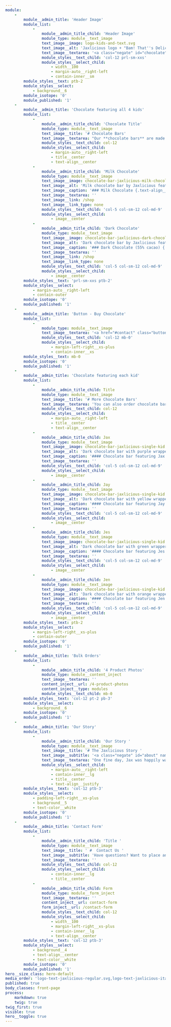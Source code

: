 ```yaml
---
module:
    -
        module__admin_title: 'Header Image'
        module_list:
            -
                module__admin_title_child: 'Header Image'
                module_type: module__text_image
                text_image__image: logo-kids-and-text.svg
                text_image__alt: 'Jaxlicious logo + "Bam! That''s Delicious" tagline featuring all four kids'
                text_image__textarea: '<a class="negate" id="chocolate" name="chocolate"></a>'
                module_styles__text_child: 'col-12 prl-sm-xxs'
                module_styles__select_child:
                    - width__100
                    - margin-auto__right-left
                    - contain-inner__sm
        module_styles__text: ptb-2
        module_styles__select:
            - background__6
        module_isotope: '0'
        module_published: '1'
    -
        module__admin_title: 'Chocolate featuring all 4 kids'
        module_list:
            -
                module__admin_title_child: 'Chocolate Title'
                module_type: module__text_image
                text_image__title: '# Chocolate Bars'
                text_image__textarea: "Our **chocolate bars** are made from real ingredients like **cocoa butter**, **cocoa liquor**, and **natural vanilla**. The result is a rich, smooth and **delicious chocolate**.\r\n\r\nThey come in **6 different colors**.  The red and blue wrappers feature all four kids."
                module_styles__text_child: col-12
                module_styles__select_child:
                    - margin-auto__right-left
                    - title__center
                    - text-align__center
            -
                module__admin_title_child: 'Milk Chocolate'
                module_type: module__text_image
                text_image__image: chocolate-bar-jaxlicious-milk-chocolate-all-kids-front.jpg
                text_image__alt: 'Milk chocolate bar by Jaxlicious featuring all kids'
                text_image__caption: '### Milk Chocolate {.text-align__left}'
                text_image__textarea: ''
                text_image__link: /shop
                text_image__link_type: none
                module_styles__text_child: 'col-5 col-sm-12 col-md-9'
                module_styles__select_child:
                    - image__center
            -
                module__admin_title_child: 'Dark Chocolate'
                module_type: module__text_image
                text_image__image: chocolate-bar-jaxlicious-dark-chocolate-all-kids-front.jpg
                text_image__alt: 'Dark chocolate bar by Jaxlicious featuring all kids'
                text_image__caption: '### Dark Chocolate (55% cacao) {.text-align__left}'
                text_image__textarea: ''
                text_image__link: /shop
                text_image__link_type: none
                module_styles__text_child: 'col-5 col-sm-12 col-md-9'
                module_styles__select_child:
                    - image__center
        module_styles__text: 'prl-sm-xxs ptb-2'
        module_styles__select:
            - margin-auto__right-left
            - contain-outer
        module_isotope: '0'
        module_published: '1'
    -
        module__admin_title: 'Button - Buy Chocolate'
        module_list:
            -
                module_type: module__text_image
                text_image__textarea: '<a href="#contact" class="button button__md button__full-width button__center">Contact us to place your order</a>'
                module_styles__text_child: 'col-12 mb-0'
                module_styles__select_child:
                    - margin-left-right__xs-plus
                    - contain-inner__xs
        module_styles__text: mb-0
        module_isotope: '0'
        module_published: '1'
    -
        module__admin_title: 'Chocolate featuring each kid'
        module_list:
            -
                module__admin_title_child: Title
                module_type: module__text_image
                text_image__title: '# More Chocolate Bars'
                text_image__textarea: 'You can also order chocolate bars featuring your favorite Jaxlicious kid.'
                module_styles__text_child: col-12
                module_styles__select_child:
                    - margin-auto__right-left
                    - title__center
                    - text-align__center
            -
                module__admin_title_child: Jax
                module_type: module__text_image
                text_image__image: chocolate-bar-jaxlicious-single-kid.jpg
                text_image__alt: 'Dark chocolate bar with purple wrapper featuring the boy Jax'
                text_image__caption: '#### Chocolate bar featuring Jax'
                text_image__textarea: ''
                module_styles__text_child: 'col-5 col-sm-12 col-md-9'
                module_styles__select_child:
                    - image__center
            -
                module__admin_title_child: Jay
                module_type: module__text_image
                text_image__image: chocolate-bar-jaxlicious-single-kid.jpg
                text_image__alt: 'Dark chocolate bar with yellow wrapper featuring the boy Jay'
                text_image__caption: '#### Chocolate bar featuring Jay'
                text_image__textarea: ''
                module_styles__text_child: 'col-5 col-sm-12 col-md-9'
                module_styles__select_child:
                    - image__center
            -
                module__admin_title_child: Jes
                module_type: module__text_image
                text_image__image: chocolate-bar-jaxlicious-single-kid.jpg
                text_image__alt: 'Dark chocolate bar with green wrapper featuring the girl Jes'
                text_image__caption: '#### Chocolate bar featuring Jes'
                text_image__textarea: ''
                module_styles__text_child: 'col-5 col-sm-12 col-md-9'
                module_styles__select_child:
                    - image__center
            -
                module__admin_title_child: Jen
                module_type: module__text_image
                text_image__image: chocolate-bar-jaxlicious-single-kid.jpg
                text_image__alt: 'Dark chocolate bar with orange wrapper featuring the girl Jen'
                text_image__caption: '#### Chocolate bar featuring Jen'
                text_image__textarea: ''
                module_styles__text_child: 'col-5 col-sm-12 col-md-9'
                module_styles__select_child:
                    - image__center
        module_styles__text: ptb-2
        module_styles__select:
            - margin-left-right__xs-plus
            - contain-outer
        module_isotope: '0'
        module_published: '1'
    -
        module__admin_title: 'Bulk Orders'
        module_list:
            -
                module__admin_title_child: '4 Product Photos'
                module_type: module__content_inject
                text_image__textarea: ''
                content_inject__url: /4-product-photos
                content_inject__type: modules
                module_styles__text_child: mb-0
        module_styles__text: 'col-12 pt-2 pb-3'
        module_styles__select:
            - background__6
        module_isotope: '0'
        module_published: '1'
    -
        module__admin_title: 'Our Story'
        module_list:
            -
                module__admin_title_child: 'Our Story '
                module_type: module__text_image
                text_image__title: '# The Jaxlicious Story '
                text_image__subtitle: '<a class="negate" id="about" name="about"></a>'
                text_image__textarea: "One fine day, Jax was happily walking along eating his favorite chocolates. Along came Jay.<br>\r\nNeither boy was paying attention. Then, all of a sudden, **BAM!**<br>\r\nAs chocolate flew in the air, some landed in Jay's mouth. He shouted, \"**THAT'S DELICIOUS**!\"<br>\r\nJax and Jay became good friends, and they would eat chocolate almost everyday.<br>\r\nAfter becoming friends with Jess and Jen, all four kids decided to work together to create **chocolate bars for everyone**."
                module_styles__select_child:
                    - margin-auto__right-left
                    - contain-inner__lg
                    - title__center
                    - text-align__justify
        module_styles__text: 'col-12 ptb-3'
        module_styles__select:
            - padding-left-right__xs-plus
            - background__5
            - text-color__white
        module_isotope: '0'
        module_published: '1'
    -
        module__admin_title: 'Contact Form'
        module_list:
            -
                module__admin_title_child: 'Title '
                module_type: module__text_image
                text_image__title: ' #  Contact Us '
                text_image__subtitle: 'Have questions? Want to place an order? Let us know how we can help! <a class="negate" id="contact-form" name="contact-form"></a>'
                text_image__textarea: ''
                module_styles__text_child: col-12
                module_styles__select_child:
                    - contain-inner__lg
                    - title__center
            -
                module__admin_title_child: Form
                module_type: module__form_inject
                text_image__textarea: ''
                content_inject__url: contact-form
                form_inject__url: /contact-form
                module_styles__text_child: col-12
                module_styles__select_child:
                    - width__100
                    - margin-left-right__xs-plus
                    - contain-inner__lg
                    - text-align__center
        module_styles__text: 'col-12 ptb-3'
        module_styles__select:
            - background__4
            - text-align__center
            - text-color__white
        module_isotope: '0'
        module_published: '1'
hero__size_class: hero-default
media_order: 'logo-text-jaxlicious-regular.svg,logo-text-jaxlicious-italic.svg,logo-text-bam-thats-delicious.svg,jaxlicious-jax.svg,jaxlicious-jay.svg,jaxlicious-jen.svg,jaxlicious-jes.svg,logo-kids-and-text.svg,header.jpg,chocolate-bar-jaxlicious-milk-chocolate-all-kids-front.jpg,chocolate-bar-jaxlicious-dark-chocolate-all-kids-front.jpg,chocolate-bar-jaxlicious-single-kid.jpg'
published: true
body_classes: front-page
process:
    markdown: true
    twig: true
twig_first: true
visible: true
hero__toggle: true
---
```


